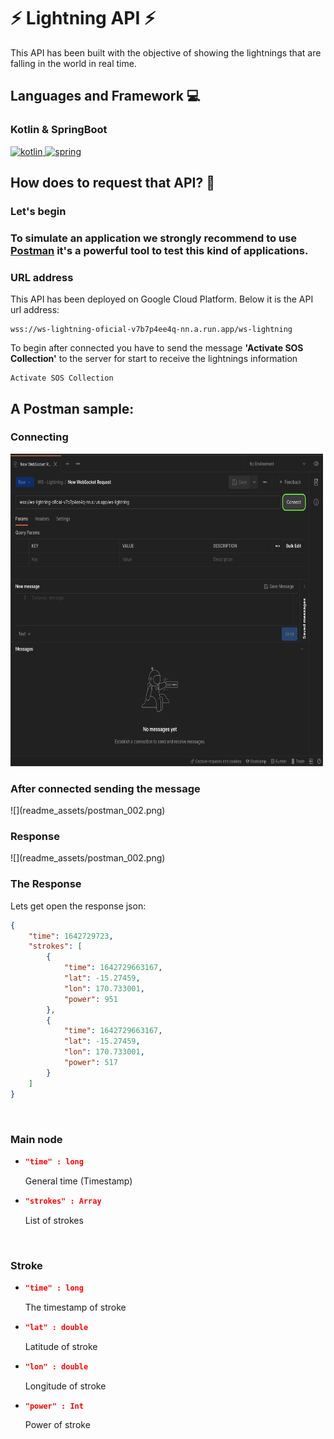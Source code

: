 # ⚡ Lightning API ⚡

This API has been built with the objective of showing the lightnings that are falling in the world in real time.

## Languages and Framework 💻

### Kotlin & SpringBoot
<a href="https://kotlinlang.org" target="_blank" rel="noreferrer"> <img src="https://www.vectorlogo.zone/logos/kotlinlang/kotlinlang-icon.svg" alt="kotlin" width="32" height="32"/> </a> 
<a href="https://spring.io/" target="_blank" rel="noreferrer"> <img src="https://www.vectorlogo.zone/logos/springio/springio-icon.svg" alt="spring" width="32" height="32"/> </a> </p>

<h2> How does to request that API? 🤷</h2>

<h3>Let's begin<h3/> 
To simulate an application we strongly recommend to use <a href="https://www.postman.com/downloads/" target="_blank">Postman</a> it's a powerful tool to test this kind of applications.

<h3>URL address</h3> 

This API has been deployed on Google Cloud Platform. Below it is the API url address: 

```` shell
wss://ws-lightning-oficial-v7b7p4ee4q-nn.a.run.app/ws-lightning
````

To begin after connected you have to send the message <b>'Activate SOS Collection'</b> to the server for start to receive the lightnings information

```` shell
Activate SOS Collection
````

<h2>A Postman sample:</h2>

<h3>Connecting</h3>

<a href="https://github.com/arthurcordova/nasa_lightning_backend/blob/master/readme_assets/postman_001.png" target="_blank" rel="noreferrer"> <img src="https://github.com/arthurcordova/nasa_lightning_backend/blob/master/readme_assets/postman_001.png" alt="kotlin" width="500" height="500"/> </a>

<h3>After connected sending the message</h3>
![](readme_assets/postman_002.png)

<h3>Response</h3>
![](readme_assets/postman_002.png)

<h3>The Response</h3>

Lets get open the response json: 

```` json lines
{
    "time": 1642729723,
    "strokes": [
        {
            "time": 1642729663167,
            "lat": -15.27459,
            "lon": 170.733001,
            "power": 951
        },
        {
            "time": 1642729663167,
            "lat": -15.27459,
            "lon": 170.733001,
            "power": 517
        }
    ]
}
````
<br/>
<h3>Main node</h3>

- ```` json
  "time" : long
  ```` 
  General time (Timestamp)
- ```` json
  "strokes" : Array
  ```` 
  List of strokes

<br/>
<h3>Stroke</h3>

- ```` json
  "time" : long
  ```` 
  The timestamp of stroke
- ```` json
  "lat" : double
  ```` 
  Latitude of stroke 
- ```` json
  "lon" : double
  ```` 
  Longitude of stroke 
- ```` json
  "power" : Int
  ```` 
  Power of stroke 
